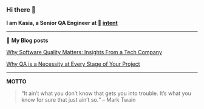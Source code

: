 ### Hi there 👋
**I am Kasia, a Senior QA Engineer at 🔴 [intent](https://withintent.com/)**

___

📕 **My Blog posts**

[Why Software Quality Matters: Insights From a Tech Company](https://www.withintent.com/blog/why-software-quality-matters/)

[Why QA is a Necessity at Every Stage of Your Project
](https://www.withintent.com/blog/why-qa-is-a-necessity/)

___
**MOTTO**
> “It ain’t what you don’t know that gets you into trouble. It’s what you know for sure that just ain’t so.“ – Mark Twain


<!--
**kasia-gorochowik/kasia-gorochowik** is a ✨ _special_ ✨ repository because its `README.md` (this file) appears on your GitHub profile.

Here are some ideas to get you started:

- 🔭 I’m currently working on ...
- 🌱 I’m currently learning ...
- 👯 I’m looking to collaborate on ...
- 🤔 I’m looking for help with ...
- 💬 Ask me about ...
- 📫 How to reach me: ...
- 😄 Pronouns: ...
- ⚡ Fun fact: ...
-->

